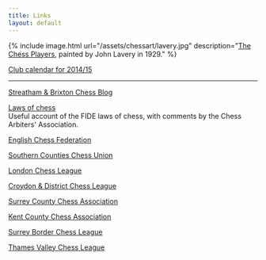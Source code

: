```yaml
---
title: Links
layout: default
---
```


{% include image.html url="/assets/chessart/lavery.jpg" description="[The Chess Players](http://streathambrixtonchess.blogspot.com/2008/10/chess-in-art-xx.html), painted by John Lavery in 1929." %}

[Club calendar for 2014/15]( https://www.dropbox.com/s/rgs8phtxkx3gh66/Calendar1415.pdf?dl=0 )

----

[Streatham & Brixton Chess Blog](http://streathambrixtonchess.blogspot.com/)

[Laws of chess](http://www.chessarbitersassociation.co.uk/FIDE_LAWS_OF_CHESS_2014_with_comments.pdf) <br/>
Useful account of the FIDE laws of chess, with comments by the Chess Arbiters' Association.

[English Chess Federation](http://www.englishchess.org.uk/)

[Southern Counties Chess Union](http://www.sccu.ndo.co.uk/)

[London Chess League](http://www.londonchess.com//)

[Croydon & District Chess League](http://www.croydonchessleague.org.uk/)

[Surrey County Chess Association](http://www.scca.co.uk/)

[Kent County Chess Association](http://www.kentchessca.plus.com/)

[Surrey Border Chess League](http://www.borderleague.org.uk/main.php)

[Thames Valley Chess League](http://www.thamesvalleychess.org/)